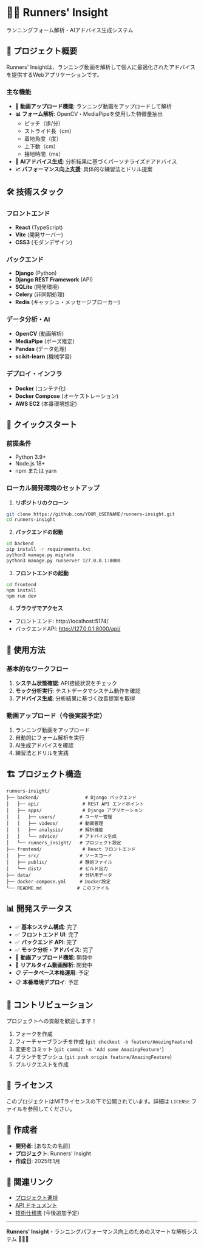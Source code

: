 # 🏃‍♂️ Runners' Insight

ランニングフォーム解析・AIアドバイス生成システム

## 📖 プロジェクト概要

Runners' Insightは、ランニング動画を解析して個人に最適化されたアドバイスを提供するWebアプリケーションです。

### 主な機能

- **🎥 動画アップロード機能**: ランニング動画をアップロードして解析
- **📊 フォーム解析**: OpenCV・MediaPipeを使用した特徴量抽出
  - ピッチ（歩/分）
  - ストライド長（cm）
  - 着地角度（度）
  - 上下動（cm）
  - 接地時間（ms）
- **🤖 AIアドバイス生成**: 分析結果に基づくパーソナライズドアドバイス
- **📈 パフォーマンス向上支援**: 具体的な練習法とドリル提案

## 🛠 技術スタック

### フロントエンド
- **React** (TypeScript)
- **Vite** (開発サーバー)
- **CSS3** (モダンデザイン)

### バックエンド
- **Django** (Python)
- **Django REST Framework** (API)
- **SQLite** (開発環境)
- **Celery** (非同期処理)
- **Redis** (キャッシュ・メッセージブローカー)

### データ分析・AI
- **OpenCV** (動画解析)
- **MediaPipe** (ポーズ推定)
- **Pandas** (データ処理)
- **scikit-learn** (機械学習)

### デプロイ・インフラ
- **Docker** (コンテナ化)
- **Docker Compose** (オーケストレーション)
- **AWS EC2** (本番環境想定)

## 🚀 クイックスタート

### 前提条件
- Python 3.9+
- Node.js 18+
- npm または yarn

### ローカル開発環境のセットアップ

1. **リポジトリのクローン**
```bash
git clone https://github.com/YOUR_USERNAME/runners-insight.git
cd runners-insight
```

2. **バックエンドの起動**
```bash
cd backend
pip install -r requirements.txt
python3 manage.py migrate
python3 manage.py runserver 127.0.0.1:8000
```

3. **フロントエンドの起動**
```bash
cd frontend
npm install
npm run dev
```

4. **ブラウザでアクセス**
- フロントエンド: http://localhost:5174/
- バックエンドAPI: http://127.0.0.1:8000/api/

## 📱 使用方法

### 基本的なワークフロー

1. **システム状態確認**: API接続状況をチェック
2. **モック分析実行**: テストデータでシステム動作を確認
3. **アドバイス生成**: 分析結果に基づく改善提案を取得

### 動画アップロード（今後実装予定）

1. ランニング動画をアップロード
2. 自動的にフォーム解析を実行
3. AI生成アドバイスを確認
4. 練習法とドリルを実践

## 🏗 プロジェクト構造

```
runners-insight/
├── backend/                 # Django バックエンド
│   ├── api/                # REST API エンドポイント
│   ├── apps/               # Django アプリケーション
│   │   ├── users/         # ユーザー管理
│   │   ├── videos/        # 動画管理
│   │   ├── analysis/      # 解析機能
│   │   └── advice/        # アドバイス生成
│   └── runners_insight/   # プロジェクト設定
├── frontend/               # React フロントエンド
│   ├── src/               # ソースコード
│   ├── public/            # 静的ファイル
│   └── dist/              # ビルド出力
├── data/                  # 分析用データ
├── docker-compose.yml     # Docker設定
└── README.md             # このファイル
```

## 📊 開発ステータス

- ✅ **基本システム構成**: 完了
- ✅ **フロントエンド UI**: 完了
- ✅ **バックエンド API**: 完了
- ✅ **モック分析・アドバイス**: 完了
- 🔄 **動画アップロード機能**: 開発中
- 🔄 **リアルタイム動画解析**: 開発中
- 📋 **データベース本格運用**: 予定
- 📋 **本番環境デプロイ**: 予定

## 🤝 コントリビューション

プロジェクトへの貢献を歓迎します！

1. フォークを作成
2. フィーチャーブランチを作成 (`git checkout -b feature/AmazingFeature`)
3. 変更をコミット (`git commit -m 'Add some AmazingFeature'`)
4. ブランチをプッシュ (`git push origin feature/AmazingFeature`)
5. プルリクエストを作成

## 📄 ライセンス

このプロジェクトはMITライセンスの下で公開されています。詳細は `LICENSE` ファイルを参照してください。

## 👥 作成者

- **開発者**: [あなたの名前]
- **プロジェクト**: Runners' Insight
- **作成日**: 2025年1月

## 🔗 関連リンク

- [プロジェクト進捗](./project_progress.md)
- [API ドキュメント](http://127.0.0.1:8000/api/)
- [技術仕様書](#) (今後追加予定)

---

**Runners' Insight** - ランニングパフォーマンス向上のためのスマートな解析システム 🏃‍♂️✨ 